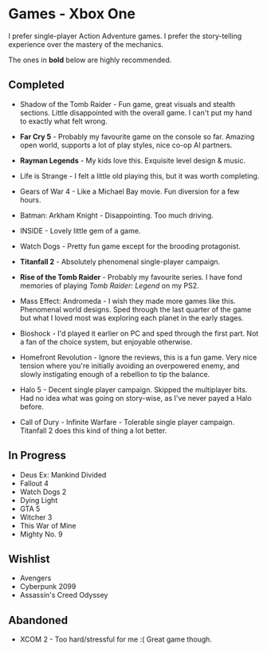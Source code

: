 # Games - Xbox One

I prefer single-player Action Adventure games. I prefer the story-telling
experience over the mastery of the mechanics.

The ones in **bold** below are highly recommended.

## Completed
  
  - Shadow of the Tomb Raider - Fun game, great visuals and stealth sections.
Little disappointed with the overall game. I can't put my hand to exactly what
felt wrong.

  - **Far Cry 5** - Probably my favourite game on the console so far. Amazing
open world, supports a lot of play styles, nice co-op AI partners.
  
  - **Rayman Legends** - My kids love this. Exquisite level design & music.
  
  - Life is Strange - I felt a little old playing this, but it was worth completing.

  - Gears of War 4 - Like a Michael Bay movie. Fun diversion for a few hours.

  - Batman: Arkham Knight - Disappointing. Too much driving.

  - INSIDE - Lovely little gem of a game.

  - Watch Dogs - Pretty fun game except for the brooding protagonist.
  
  - **Titanfall 2** - Absolutely phenomenal single-player campaign.
  
  - **Rise of the Tomb Raider** - Probably my favourite series. I have fond
memories of playing *Tomb Raider: Legend* on my PS2.
  
  - Mass Effect: Andromeda - I wish they made more games like this. Phenomenal
world designs. Sped through the last quarter of the game but what I loved most
was exploring each planet in the early stages.

  - Bioshock - I'd played it earlier on PC and sped through the first part. Not
a fan of the choice system, but enjoyable otherwise.

  - Homefront Revolution - Ignore the reviews, this is a fun game. Very nice
tension where you're initially avoiding an overpowered enemy, and slowly
instigating enough of a rebellion to tip the balance.

  - Halo 5 - Decent single player campaign. Skipped the multiplayer bits. Had
no idea what was going on story-wise, as I've never payed a Halo before.

  - Call of Dury - Infinite Warfare - Tolerable single player campaign.
Titanfall 2 does this kind of thing a lot better.

## In Progress
  - Deus Ex: Mankind Divided
  - Fallout 4
  - Watch Dogs 2
  - Dying Light
  - GTA 5
  - Witcher 3
  - This War of Mine
  - Mighty No. 9

## Wishlist
  - Avengers
  - Cyberpunk 2099
  - Assassin's Creed Odyssey
  
## Abandoned

  - XCOM 2 - Too hard/stressful for me :( Great game though.

